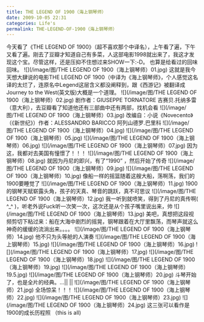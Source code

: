 ```yaml
---
title: THE LEGEND OF 1900（海上钢琴师）
date: 2009-10-05 22:31
categories: Life's
permalink: THE-LEGEND-OF-1900（海上钢琴师）
---
```


今天看了《THE LEGEND OF 1900》（超不喜欢那个中译名），上午看了遍，下午又看了遍。刚去了豆瓣才知道自己有多菜，人这部电影1998就出来了，我这才发现这个宝。尽管这样，还是压抑不住想过来SHOW一下:-D。 也算是给看过的回味回味。
![](/image/图/THE LEGEND OF 1900（海上钢琴师）01.jpg)
这就是我今天想大肆说的电影THE LEGEND OF 1900（中译为《海上钢琴师》，个人感觉这名译的太烂了，连原名中Legend这层含义都没阐释到，跟《西游记》被翻译成Journey to the West(英文版)大概是一个道理。
![](/image/图/THE LEGEND OF 1900（海上钢琴师）02.jpg)
剧作者：GIUSEPPE TORNATORE 吉赛贝.托纳多雷（意大利），去豆瓣看了知道他还有三部曲中还有两部，找机会看
![](/image/图/THE LEGEND OF 1900（海上钢琴师）03.jpg)
改编自：小说《Novecento》（《新世纪》）作者：ALESSANDRO BARICCO 阿列山德罗.巴里科
![](/image/图/THE LEGEND OF 1900（海上钢琴师）04.jpg)
![](/image/图/THE LEGEND OF 1900（海上钢琴师）05.jpg)
![](/image/图/THE LEGEND OF 1900（海上钢琴师）06.jpg)
![](/image/图/THE LEGEND OF 1900（海上钢琴师）07.jpg)
因为这，我都对去美国有憧憬了！！！
![](/image/图/THE LEGEND OF 1900（海上钢琴师）08.jpg)
就因为丹尼的即兴，有了“1990” ，然后开始了传奇
![](/image/图/THE LEGEND OF 1900（海上钢琴师）09.jpg)
![](/image/图/THE LEGEND OF 1900（海上钢琴师）10.jpg)
像船一样的摇篮随着这艘大船，荡啊荡，我们的1900要睡觉了
![](/image/图/THE LEGEND OF 1900（海上钢琴师）11.jpg)
1900的钢琴天赋崭露头角，孩子的天真、琴音的跳跃，真不可思议
![](/image/图/THE LEGEND OF 1900（海上钢琴师）12.jpg)
我一听到就喷笑，得到了丹尼的真传啊( ^_^ )，听老外说Fuck听一次笑一次，这次还是从个孩子嘴里说出来，帅
![](/image/图/THE LEGEND OF 1900（海上钢琴师）13.jpg)
美吧，真想把这段视频剪切下粘过来：船在大海中剧烈的摇晃，钢琴跟着在大厅里飘荡，而琴声就这么神奇的缓缓的流淌出来。。。。
![](/image/图/THE LEGEND OF 1900（海上钢琴师）14.jpg)
他不只为头等舱的人演奏
![](/image/图/THE LEGEND OF 1900（海上钢琴师）15.jpg)
![](/image/图/THE LEGEND OF 1900（海上钢琴师）16.jpg)
![](/image/图/THE LEGEND OF 1900（海上钢琴师）17.jpg)
![](/image/图/THE LEGEND OF 1900（海上钢琴师）18.jpg)
![](/image/图/THE LEGEND OF 1900（海上钢琴师）19.jpg)
![](/image/图/THE LEGEND OF 1900（海上钢琴师）19.5.jpg)
![](/image/图/THE LEGEND OF 1900（海上钢琴师）20.jpg)
斗琴开始了，也是全片的经典。...|| ||
![](/image/图/THE LEGEND OF 1900（海上钢琴师）21.jpg)
全场惊呆！！！
![](/image/图/THE LEGEND OF 1900（海上钢琴师）22.jpg)
![](/image/图/THE LEGEND OF 1900（海上钢琴师）23.jpg)
![](/image/图/THE LEGEND OF 1900（海上钢琴师）24.jpg)
这三张可以看作是1900的成长历程照 （this is all)
